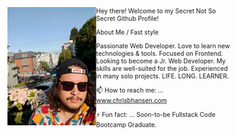 <a href="https://www.chrisbhansen.com" target="_blank" rel="noopener noreferrer"><img src="./sf-portrait.jpg" alt="My Mug" title="My Mug" width="200" margin="5" align="left" /><a/>

Hey there! Welcome to my Secret Not So Secret Github Profile!

About Me / Fast style

Passionate Web Developer. Love to learn new technologies & tools. Focused on Frontend. Looking to become a Jr. Web Developer. My skills are well-suited for the job. Experienced in many solo projects. LIFE. LONG. LEARNER. 

 📫 How to reach me: ... <a href="https://www.chrisbhansen.com" target="_blank" rel="noopener noreferrer">www.chrisbhansen.com</a>


 ⚡ Fun fact: ... Soon-to-be Fullstack Code Bootcamp Graduate. 
